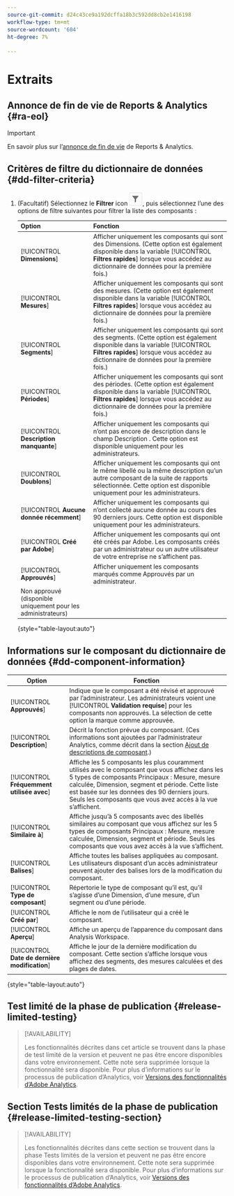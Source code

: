 ```yaml
---
source-git-commit: d24c43ce9a192dcffa18b3c592dd8cb2e1416198
workflow-type: tm+mt
source-wordcount: '604'
ht-degree: 7%

---
```

# Extraits

## Annonce de fin de vie de Reports &amp; Analytics {#ra-eol}

>[!IMPORTANT]
>
>En savoir plus sur l’[annonce de fin de vie](https://express.adobe.com/page/6WnF8JK6IRDhf/) de Reports &amp; Analytics.

## Critères de filtre du dictionnaire de données {#dd-filter-criteria}

1. (Facultatif) Sélectionnez le **Filtrer** icon ![Icône Filtre du dictionnaire de données](/help/analyze/analysis-workspace/components/data-dictionary/assets/data-dictionary-filter-icon.png), puis sélectionnez l’une des options de filtre suivantes pour filtrer la liste des composants :

   | Option | Fonction |
   |---------|----------|
   | [!UICONTROL **Dimensions**] | Afficher uniquement les composants qui sont des Dimensions. (Cette option est également disponible dans la variable [!UICONTROL **Filtres rapides**] lorsque vous accédez au dictionnaire de données pour la première fois.) |
   | [!UICONTROL **Mesures**] | Afficher uniquement les composants qui sont des mesures. (Cette option est également disponible dans la variable [!UICONTROL **Filtres rapides**] lorsque vous accédez au dictionnaire de données pour la première fois.) |
   | [!UICONTROL **Segments**] | Afficher uniquement les composants qui sont des segments. (Cette option est également disponible dans la variable [!UICONTROL **Filtres rapides**] lorsque vous accédez au dictionnaire de données pour la première fois.) <!--this is Filters in CJA--> |
   | [!UICONTROL **Périodes**] | Afficher uniquement les composants qui sont des périodes. (Cette option est également disponible dans la variable [!UICONTROL **Filtres rapides**] lorsque vous accédez au dictionnaire de données pour la première fois.) |
   | [!UICONTROL **Description manquante**] | Afficher uniquement les composants qui n’ont pas encore de description dans le champ Description . Cette option est disponible uniquement pour les administrateurs. |
   | [!UICONTROL **Doublons**] | Afficher uniquement les composants qui ont le même libellé ou la même description qu’un autre composant de la suite de rapports sélectionnée. Cette option est disponible uniquement pour les administrateurs. |
   | [!UICONTROL **Aucune donnée récemment**] | Afficher uniquement les composants qui n’ont collecté aucune donnée au cours des 90 derniers jours. Cette option est disponible uniquement pour les administrateurs. |
   | [!UICONTROL **Créé par Adobe**] | Afficher uniquement les composants qui ont été créés par Adobe. Les composants créés par un administrateur ou un autre utilisateur de votre entreprise ne s’affichent pas. |
   | [!UICONTROL **Approuvés**] | Afficher uniquement les composants marqués comme Approuvés par un administrateur. |
   | Non approuvé (disponible uniquement pour les administrateurs) | <!--this is in the requirements doc, but I don't see this in the UI--> |

   {style=&quot;table-layout:auto&quot;}

## Informations sur le composant du dictionnaire de données {#dd-component-information}

| Option | Fonction |
|---------|----------|
| [!UICONTROL **Approuvés**] | Indique que le composant a été révisé et approuvé par l’administrateur. Les administrateurs voient une [!UICONTROL **Validation requise**] pour les composants non approuvés. La sélection de cette option la marque comme approuvée. |
| [!UICONTROL **Description**] | Décrit la fonction prévue du composant. (Ces informations sont ajoutées par l’administrateur Analytics, comme décrit dans la section [Ajout de descriptions de composant](/help/analyze/analysis-workspace/components/add-component-descriptions.md).) |
| [!UICONTROL **Fréquemment utilisée avec**] | Affiche les 5 composants les plus couramment utilisés avec le composant que vous affichez dans les 5 types de composants Principaux : Mesure, mesure calculée, Dimension, segment et période. Cette liste est basée sur les données des 90 derniers jours. Seuls les composants que vous avez accès à la vue s’affichent. <!--Add info about how users with administrator access can control these after the feature is available. How?--> |
| [!UICONTROL **Similaire à**] | Affiche jusqu’à 5 composants avec des libellés similaires au composant que vous affichez sur les 5 types de composants Principaux : Mesure, mesure calculée, Dimension, segment et période. Seuls les composants que vous avez accès à la vue s’affichent. <!--Add info about how users with administrator access can control these after the feature is available. How?--> |
| [!UICONTROL **Balises**] | Affiche toutes les balises appliquées au composant. Les utilisateurs disposant d’un accès administrateur peuvent ajouter des balises lors de la modification du composant. |
| [!UICONTROL **Type de composant**] | Répertorie le type de composant qu’il est, qu’il s’agisse d’une Dimension, d’une mesure, d’un segment ou d’une période. |
| [!UICONTROL **Créé par**] | Affiche le nom de l’utilisateur qui a créé le composant. |
| [!UICONTROL **Aperçu**] | Affiche un aperçu de l’apparence du composant dans Analysis Workspace. |
| [!UICONTROL **Date de dernière modification**] | Affiche le jour de la dernière modification du composant. Cette section s’affiche lorsque vous affichez des segments, des mesures calculées et des plages de dates. <!--for CJA, it is displayed for all components--> |

{style=&quot;table-layout:auto&quot;}

## Test limité de la phase de publication {#release-limited-testing}

>[!AVAILABILITY]
>
>Les fonctionnalités décrites dans cet article se trouvent dans la phase de test limité de la version et peuvent ne pas être encore disponibles dans votre environnement. Cette note sera supprimée lorsque la fonctionnalité sera disponible. Pour plus d’informations sur le processus de publication d’Analytics, voir [Versions des fonctionnalités d’Adobe Analytics](/help/release-notes/releases.md).

## Section Tests limités de la phase de publication {#release-limited-testing-section}

>[!AVAILABILITY]
>
>Les fonctionnalités décrites dans cette section se trouvent dans la phase Tests limités de la version et peuvent ne pas être encore disponibles dans votre environnement. Cette note sera supprimée lorsque la fonctionnalité sera disponible. Pour plus d’informations sur le processus de publication d’Analytics, voir [Versions des fonctionnalités d’Adobe Analytics](/help/release-notes/releases.md).

